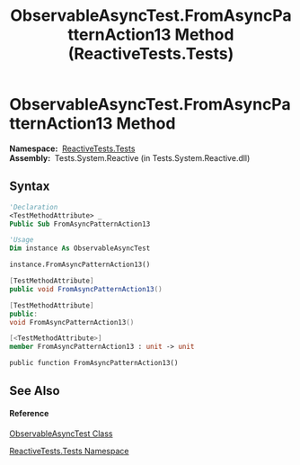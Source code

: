 ﻿---
title: ObservableAsyncTest.FromAsyncPatternAction13 Method  (ReactiveTests.Tests)
TOCTitle: FromAsyncPatternAction13 Method
ms:assetid: M:ReactiveTests.Tests.ObservableAsyncTest.FromAsyncPatternAction13
ms:mtpsurl: https://msdn.microsoft.com/en-us/library/reactivetests.tests.observableasynctest.fromasyncpatternaction13(v=VS.103)
ms:contentKeyID: 36619837
ms.date: 06/28/2011
mtps_version: v=VS.103
f1_keywords:
- ReactiveTests.Tests.ObservableAsyncTest.FromAsyncPatternAction13
dev_langs:
- CSharp
- JScript
- VB
- FSharp
- c++
---

# ObservableAsyncTest.FromAsyncPatternAction13 Method

**Namespace:**  [ReactiveTests.Tests](hh289046\(v=vs.103\).md)  
**Assembly:**  Tests.System.Reactive (in Tests.System.Reactive.dll)

## Syntax

``` vb
'Declaration
<TestMethodAttribute> _
Public Sub FromAsyncPatternAction13
```

``` vb
'Usage
Dim instance As ObservableAsyncTest

instance.FromAsyncPatternAction13()
```

``` csharp
[TestMethodAttribute]
public void FromAsyncPatternAction13()
```

``` c++
[TestMethodAttribute]
public:
void FromAsyncPatternAction13()
```

``` fsharp
[<TestMethodAttribute>]
member FromAsyncPatternAction13 : unit -> unit 
```

``` jscript
public function FromAsyncPatternAction13()
```

## See Also

#### Reference

[ObservableAsyncTest Class](hh314747\(v=vs.103\).md)

[ReactiveTests.Tests Namespace](hh289046\(v=vs.103\).md)

